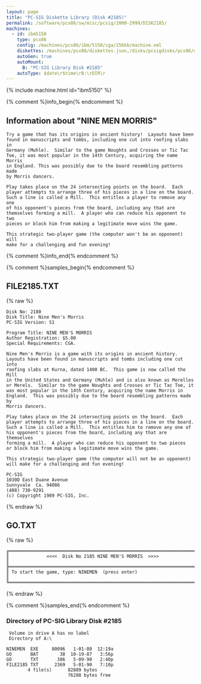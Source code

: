 ```yaml
---
layout: page
title: "PC-SIG Diskette Library (Disk #2185)"
permalink: /software/pcx86/sw/misc/pcsig/2000-2999/DISK2185/
machines:
  - id: ibm5150
    type: pcx86
    config: /machines/pcx86/ibm/5150/cga/256kb/machine.xml
    diskettes: /machines/pcx86/diskettes.json,/disks/pcsigdisks/pcx86/diskettes.json
    autoGen: true
    autoMount:
      B: "PC-SIG Library Disk #2185"
    autoType: $date\r$time\rB:\rDIR\r
---
```


{% include machine.html id="ibm5150" %}

{% comment %}info_begin{% endcomment %}

## Information about "NINE MEN MORRIS"

    Try a game that has its origins in ancient history!  Layouts have been
    found in manuscripts and tombs, including one cut into roofing slabs in
    Germany (Muhle).  Similar to the game Noughts and Crosses or Tic Tac
    Toe, it was most popular in the 14th Century, acquiring the name Morris
    in England. This was possibly due to the board resembling patterns made
    by Morris dancers.
    
    Play takes place on the 24 intersecting points on the board.  Each
    player attempts to arrange three of his pieces in a line on the board.
    Such a line is called a Mill.  This entitles a player to remove any one
    of his opponent's pieces from the board, including any that are
    themselves forming a mill.  A player who can reduce his opponent to two
    pieces or block him from making a legitimate move wins the game.
    
    This strategic two-player game (the computer won't be an opponent) will
    make for a challenging and fun evening!
{% comment %}info_end{% endcomment %}

{% comment %}samples_begin{% endcomment %}

## FILE2185.TXT

{% raw %}
```
Disk No: 2180                                                           
Disk Title: Nine Men's Morris                                           
PC-SIG Version: S1                                                      
                                                                        
Program Title: NINE MEN'S MORRIS                                        
Author Registration: $5.00                                              
Special Requirements: CGA.                                              
                                                                        
Nine Men's Morris is a game with its origins in ancient history.        
Layouts have been found in manuscripts and tombs including one cut into 
roofing slabs at Kurna, dated 1400 BC.  This game is now called the Mill
in the United States and Germany (Muhle) and is also known as Morelles  
or Merels.  Similar to the game Noughts and Crosses or Tic Tac Toe, it  
was most popular in the 14th Century, acquiring the name Morris in      
England.  This was possibly due to the board resembling patterns made by
Morris dancers.                                                         
                                                                        
Play takes place on the 24 intersecting points on the board.  Each      
player attempts to arrange three of his pieces in a line on the board.  
Such a line is called a Mill.  This entitles him to remove any one of   
his opponent's pieces from the board, including any that are themselves 
forming a mill.  A player who can reduce his opponent to two pieces     
or block him from making a legitimate move wins the game.               
                                                                        
This strategic two-player game (the computer will not be an opponent)   
will make for a challenging and fun evening!                            
                                                                        
PC-SIG                                                                  
1030D East Duane Avenue                                                 
Sunnyvale  Ca. 94086                                                    
(408) 730-9291                                                          
(c) Copyright 1989 PC-SIG, Inc.                                         
```
{% endraw %}

## GO.TXT

{% raw %}
```
╔═════════════════════════════════════════════════════════════════════════╗
║              <<<<  Disk No 2185 NINE MEN'S MORRIS  >>>>                 ║
╠═════════════════════════════════════════════════════════════════════════╣
║ To start the game, type: NINEMEN  (press enter)                         ║
╚═════════════════════════════════════════════════════════════════════════╝
```
{% endraw %}

{% comment %}samples_end{% endcomment %}

### Directory of PC-SIG Library Disk #2185

     Volume in drive A has no label
     Directory of A:\

    NINEMEN  EXE     80096   1-01-80  12:19a
    GO       BAT        38  10-19-87   3:56p
    GO       TXT       386   5-09-90   2:40p
    FILE2185 TXT      2369   5-01-90   7:10p
            4 file(s)      82889 bytes
                           76288 bytes free
